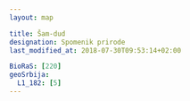 ```yaml
---
layout: map

title: Šam-dud
designation: Spomenik prirode
last_modified_at: 2018-07-30T09:53:14+02:00

BioRaS: [220]
geoSrbija:
  L1_182: [5]
---
```

